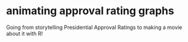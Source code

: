 # animating approval rating graphs
 Going from storytelling Presidential Approval Ratings to making a movie about it with R!
